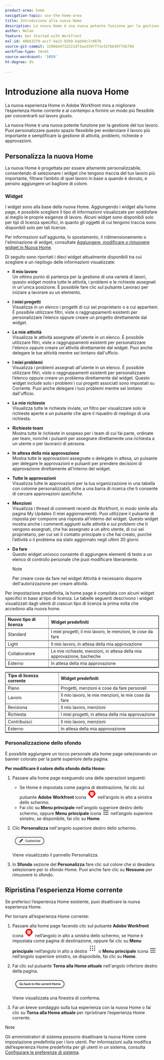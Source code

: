 ```yaml
---
product-area: home
navigation-topic: use-the-home-area
title: Introduzione alla nuova Home
description: La nuova Home è una nuova potente funzione per la gestione del tuo lavoro. Questo spazio flessibile può essere personalizzato per evidenziare il lavoro più importante e semplificare la gestione di attività, problemi, richieste e approvazioni.
author: Nolan
feature: Get Started with Workfront
exl-id: 40bb32f0-acc7-4a22-92b9-bab9dc7c987b
source-git-commit: 32966d4732221d73aa3397771e157b630f7d5760
workflow-type: tm+mt
source-wordcount: '1059'
ht-degree: 8%

---
```


# Introduzione alla nuova Home

La nuova esperienza Home in Adobe Workfront mira a migliorare l’esperienza Home corrente e al contempo a fornire un modo più flessibile per concentrarti sul lavoro giusto.

La nuova Home è una nuova potente funzione per la gestione del tuo lavoro. Puoi personalizzare questo spazio flessibile per evidenziare il lavoro più importante e semplificare la gestione di attività, problemi, richieste e approvazioni.

## Personalizza la nuova Home

La nuova Home è progettata per essere altamente personalizzabile, consentendo di selezionare i widget che tengono traccia del tuo lavoro più importante, filtrare l’ambito di quel lavoro in base a quando è dovuto, e persino aggiungere un bagliore di colore.

### Widget

I widget sono alla base della nuova Home. Aggiungendo i widget alla home page, è possibile scegliere il tipo di informazioni visualizzate per soddisfare al meglio le proprie esigenze di lavoro. Alcuni widget sono disponibili solo per tipi di licenza specifici, in quanto gli oggetti di cui tengono traccia sono disponibili solo per tali licenze.

Per informazioni sull&#39;aggiunta, lo spostamento, il ridimensionamento o l&#39;eliminazione di widget, consultate [Aggiungere, modificare o rimuovere widget in Nuova Home](/help/quicksilver/workfront-basics/using-home/new-home/add-edit-remove-widgets-in-new-home.md).

Di seguito sono riportati i dieci widget attualmente disponibili tra cui scegliere e un riepilogo delle informazioni visualizzate:

* **Il mio lavoro**\
    Un ottimo punto di partenza per la gestione di una varietà di lavori, questo widget mostra tutte le attività, i problemi e le richieste assegnati in un&#39;unica posizione. È possibile fare clic sul pulsante Lavoraci per iniziare a lavorare su un elemento.

* **I miei progetti**\
    Visualizza in un elenco i progetti di cui sei proprietario o a cui appartieni. È possibile utilizzare filtri, viste o raggruppamenti esistenti per personalizzare l’elenco oppure creare un progetto direttamente dal widget.

* **Le mie attività**\
    Visualizza le attività assegnate all&#39;utente in un elenco. È possibile utilizzare filtri, viste o raggruppamenti esistenti per personalizzare l&#39;elenco oppure creare un&#39;attività direttamente dal widget. Puoi anche delegare le tue attività mentre sei lontano dall&#39;ufficio.

* **I miei problemi**\
    Visualizza i problemi assegnati all&#39;utente in un elenco. È possibile utilizzare filtri, viste o raggruppamenti esistenti per personalizzare l’elenco oppure creare un problema direttamente dal widget. Questo widget include solo i problemi i cui progetti associati sono impostati su Corrente. Puoi anche delegare i tuoi problemi mentre sei lontano dall&#39;ufficio.

* **Le mie richieste**\
    Visualizza tutte le richieste inviate, un filtro per visualizzare solo le richieste aperte e un pulsante che apre il riquadro di riepilogo di una richiesta.

* **Richieste team**\
    Mostra tutte le richieste in sospeso per i team di cui fai parte, ordinate per team, nonché i pulsanti per assegnare direttamente una richiesta a un utente o per lavorarci di persona.

* **In attesa della mia approvazione**\
    Mostra tutte le approvazioni assegnate o delegate in attesa, un pulsante per delegare le approvazioni e pulsanti per prendere decisioni di approvazione direttamente all’interno del widget.

* **Tutte le approvazioni**\
    Visualizza tutte le approvazioni per la tua organizzazione in una tabella con colonne personalizzabili, oltre a una barra di ricerca che ti consente di cercare approvazioni specifiche.

* **Menzioni**\
    Visualizza i thread di commenti recenti da Workfront, in modo simile alla pagina My Updates (I miei aggiornamenti). Puoi utilizzare il pulsante di risposta per comporre una risposta all’interno del widget. Questo widget mostra anche i commenti aggiunti sulle attività e sui problemi che ti vengono assegnati, che hai assegnato a un altro utente, di cui sei proprietario, per cui sei il contatto principale o che hai creato, purché l’attività o il problema sia stato aggiornato negli ultimi 30 giorni.

* **Da fare**\
    Questo widget univoco consente di aggiungere elementi di testo a un elenco di controllo personale che puoi modificare liberamente.

  >[!NOTE]
  >
  >Per creare cose da fare nel widget Attività è necessario disporre dell&#39;autorizzazione per creare attività.

Per impostazione predefinita, la home page è compilata con alcuni widget specifici in base al tipo di licenza. Le tabelle seguenti descrivono i widget visualizzati dagli utenti di ciascun tipo di licenza la prima volta che accedono alla nuova home.

<table border="1" class="inlineTable">
    <tr>
        <td><b>Nuovo tipo di licenza</b></td>
        <td><b>Widget predefiniti</b></td>
    </tr>
    <tr>
        <td>Standard</td>
        <td>I miei progetti, il mio lavoro, le menzioni, le cose da fare</td>
    </tr>
    <tr>
        <td>Light</td>
        <td>Il mio lavoro, in attesa della mia approvazione</td>
    </tr>
    <tr>
        <td>Collaboratore</td>
        <td>Le mie richieste, menzioni, in attesa della mia approvazione, bacheche</td>
    </tr>
    <tr>
        <td>Esterno</td>
        <td>In attesa della mia approvazione</td>
    </tr>
</table>

<table border="1" class="inlineTable">
    <tr>
        <td><b>Tipo di licenza corrente</b></td>
        <td><b>Widget predefiniti</b></td>
    </tr>
    <tr>
        <td>Piano</td>
        <td>Progetti, menzioni e cose da fare personali</td>
    </tr>
    <tr>
        <td>Lavoro</td>
        <td>Il mio lavoro, le mie menzioni, le mie cose da fare</td>
    </tr>
    <tr>
        <td>Revisiona</td>
        <td>Il mio lavoro, menzioni</td>
    </tr>
    <tr>
        <td>Richiesta</td>
        <td>I miei progetti, in attesa della mia approvazione</td>
    </tr>
    <tr>
        <td>Contribuisci</td>
        <td>Il mio lavoro, menzioni</td>
    </tr>
    <tr>
        <td>Esterno</td>
        <td>In attesa della mia approvazione</td>
    </tr>
</table>

### Personalizzazione dello sfondo

È possibile aggiungere un tocco personale alla home page selezionando un banner colorato per la parte superiore della pagina.

**Per modificare il colore dello sfondo della Home:**

1. Passare alla home page eseguendo una delle operazioni seguenti:

   * Se Home è impostata come pagina di destinazione, fai clic sul pulsante **Adobe Workfront** icona ![Icona Adobe Workfront](../new-home/assets/home-icon-30x29.png) nell’angolo in alto a sinistra dello schermo.
   * Fai clic su **Menu principale** nell&#39;angolo superiore destro dello schermo, oppure **Menu principale** icona ![Icona menu principale](../new-home/assets/main-menu-icon-left-nav.png) nell’angolo superiore sinistro, se disponibile, fai clic su **Home**.

1. Clic **Personalizza** nell&#39;angolo superiore destro dello schermo.

   ![Pulsante Personalizza](../new-home/assets/customize-button.png)

   Viene visualizzato il pannello Personalizza.

1. In **Sfondo** sezione del **Personalizza** fare clic sul colore che si desidera selezionare per lo sfondo Home. Puoi anche fare clic su **Nessuno** per rimuovere lo sfondo.

## Ripristina l’esperienza Home corrente

Se preferisci l’esperienza Home esistente, puoi disattivare la nuova esperienza Home.

Per tornare all’esperienza Home corrente:

1. Passare alla home page facendo clic sul pulsante **Adobe Workfront** icona ![Icona Adobe Workfront](../new-home/assets/home-icon-30x29.png) nell’angolo in alto a sinistra dello schermo, se Home è impostata come pagina di destinazione, oppure fai clic su **Menu principale** nell’angolo in alto a destra ![](assets/dots-main-menu.png) o **Menu principale** icona ![Icona menu principale](../new-home/assets/main-menu-icon-left-nav.png) nell’angolo superiore sinistro, se disponibile, fai clic su **Home**.

1. Fai clic sul pulsante **Torna alla Home attuale** nell&#39;angolo inferiore destro della pagina.

   ![Pulsante Torna alla pagina iniziale corrente](../new-home/assets/go-back-to-current-home-button.png)

   Viene visualizzata una finestra di conferma.

1. Fai un breve sondaggio sulla tua esperienza con la nuova Home o fai clic su **Torna alla Home attuale** per ripristinare l’esperienza Home corrente.

>[!NOTE]
>
> Gli amministratori di sistema possono disattivare la nuova Home come impostazione predefinita per i loro utenti. Per informazioni sulla modifica dell’esperienza Home predefinita per gli utenti in un sistema, consulta [Configurare le preferenze di sistema](/help/quicksilver/administration-and-setup/manage-workfront/security/configure-security-preferences.md).

